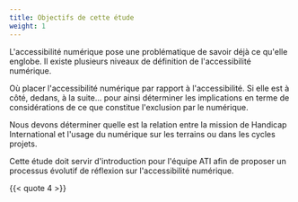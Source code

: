 ```yaml
---
title: Objectifs de cette étude
weight: 1
---
```



L'accessibilité numérique pose une problématique de savoir déjà ce qu'elle englobe. Il existe plusieurs niveaux de définition de l'accessibilité numérique.

Où placer l'accessibilité numérique par rapport à l'accessibilité. Si elle est à côté, dedans, à la suite... pour ainsi déterminer les implications en terme de considérations de ce que constitue l'exclusion par le numérique.

Nous devons déterminer quelle est la relation entre la mission de Handicap International et l'usage du numérique sur les terrains ou dans les cycles projets.

Cette étude doit servir d'introduction pour l'équipe ATI afin de proposer un processus évolutif de réflexion sur l'accessibilité numérique.

{{< quote 4 >}}

